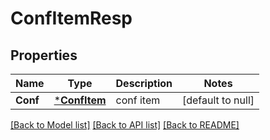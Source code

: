 # ConfItemResp

## Properties
Name | Type | Description | Notes
------------ | ------------- | ------------- | -------------
**Conf** | [***ConfItem**](ConfItem.md) | conf item | [default to null]

[[Back to Model list]](../README.md#documentation-for-models) [[Back to API list]](../README.md#documentation-for-api-endpoints) [[Back to README]](../README.md)


